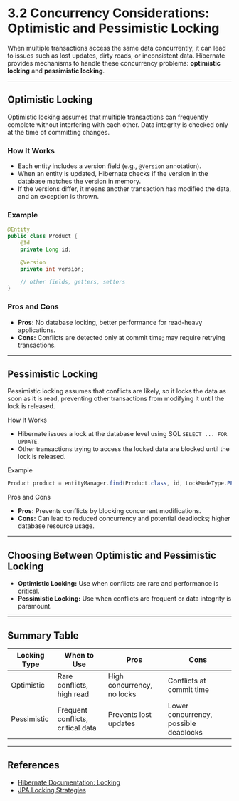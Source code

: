 # 3.2 Concurrency Considerations: Optimistic and Pessimistic Locking

When multiple transactions access the same data concurrently, it can lead to issues such as lost updates, dirty reads, or inconsistent data. Hibernate provides mechanisms to handle these concurrency problems: **optimistic locking** and **pessimistic locking**.

---

## Optimistic Locking

Optimistic locking assumes that multiple transactions can frequently complete without interfering with each other. Data integrity is checked only at the time of committing changes.

### How It Works

- Each entity includes a version field (e.g., `@Version` annotation).
- When an entity is updated, Hibernate checks if the version in the database matches the version in memory.
- If the versions differ, it means another transaction has modified the data, and an exception is thrown.

### Example

```java
@Entity
public class Product {
    @Id
    private Long id;

    @Version
    private int version;

    // other fields, getters, setters
}
```

### Pros and Cons

- **Pros:** No database locking, better performance for read-heavy applications.
- **Cons:** Conflicts are detected only at commit time; may require retrying transactions.

---

## Pessimistic Locking

Pessimistic locking assumes that conflicts are likely, so it locks the data as soon as it is read, preventing other transactions from modifying it until the lock is released.

How It Works

- Hibernate issues a lock at the database level using SQL `SELECT ... FOR UPDATE`.
- Other transactions trying to access the locked data are blocked until the lock is released.

Example

```java
Product product = entityManager.find(Product.class, id, LockModeType.PESSIMISTIC_WRITE);
```

Pros and Cons

- **Pros:** Prevents conflicts by blocking concurrent modifications.
- **Cons:** Can lead to reduced concurrency and potential deadlocks; higher database resource usage.

---

## Choosing Between Optimistic and Pessimistic Locking

- **Optimistic Locking:** Use when conflicts are rare and performance is critical.
- **Pessimistic Locking:** Use when conflicts are frequent or data integrity is paramount.

---

## Summary Table

| Locking Type      | When to Use                | Pros                        | Cons                        |
|-------------------|---------------------------|-----------------------------|-----------------------------|
| Optimistic        | Rare conflicts, high read  | High concurrency, no locks  | Conflicts at commit time    |
| Pessimistic       | Frequent conflicts, critical data | Prevents lost updates      | Lower concurrency, possible deadlocks |

---

## References

- [Hibernate Documentation: Locking](https://docs.jboss.org/hibernate/orm/current/userguide/html_single/Hibernate_User_Guide.html#locking)
- [JPA Locking Strategies](https://jakarta.ee/specifications/persistence/3.0/jakarta-persistence-spec-3.0.html#a-locking)
